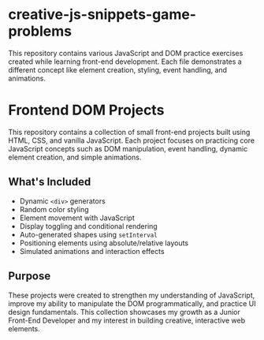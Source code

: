 # creative-js-snippets-game-problems
This repository contains various JavaScript and DOM practice exercises created while learning front-end development. Each file demonstrates a different concept like element creation, styling, event handling, and animations.

# Frontend DOM Projects

This repository contains a collection of small front-end projects built using HTML, CSS, and vanilla JavaScript. Each project focuses on practicing core JavaScript concepts such as DOM manipulation, 
event handling, dynamic element creation, and simple animations.

## What's Included

- Dynamic `<div>` generators
- Random color styling
- Element movement with JavaScript
- Display toggling and conditional rendering
- Auto-generated shapes using `setInterval`
- Positioning elements using absolute/relative layouts
- Simulated animations and interaction effects

## Purpose

These projects were created to strengthen my understanding of JavaScript, improve my ability to manipulate the DOM programmatically, and practice UI design fundamentals. 
This collection showcases my growth as a Junior Front-End Developer and my interest in building creative, interactive web elements.

